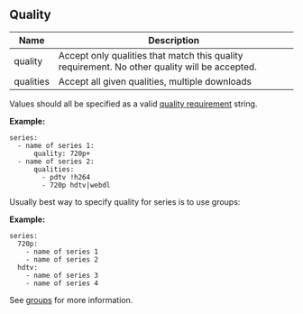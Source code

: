 ## Quality


| **Name** | **Description** |
| --- | --- |
| quality | Accept only qualities that match this quality requirement. No other quality will be accepted. |
| qualities | Accept all given qualities, multiple downloads |

Values should all be specified as a valid [quality requirement](/Qualities#Requirements) string.

**Example:**

```
series:
  - name of series 1:
      quality: 720p+
  - name of series 2:
      qualities:
        - pdtv !h264
        - 720p hdtv|webdl
```

Usually best way to specify quality for series is to use groups:

**Example:**

```
series:
  720p:
    - name of series 1
    - name of series 2
  hdtv:
    - name of series 3
    - name of series 4
```

See [groups](/Plugins/series/per_group_settings) for more information.